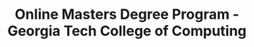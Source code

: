 ---
layout: portfolio
title: Online Masters Degree Program - Georgia Tech College of Computing
year: 2013
link: "http://www.omscs.gatech.edu/"
image: omscs.jpg
tags: drupal, wordpress
description: 
role:  Front-End Devleoper
published: false
---